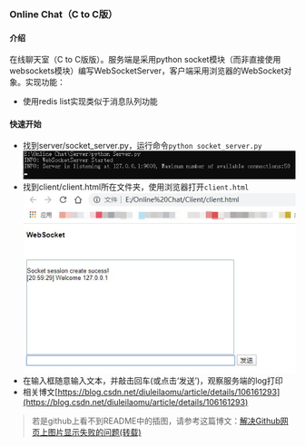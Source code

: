 ### Online Chat（C to C版）
#### 介绍
在线聊天室（C to C版版）。服务端是采用python socket模块（而非直接使用websockets模块）编写WebSocketServer，客户端采用浏览器的WebSocket对象。实现功能：
- 使用redis list实现类似于消息队列功能
#### 快速开始
- 找到server/socket_server.py，运行命令`python socket_server.py`
![run_server.jpg](./img/run_server.jpg)
- 找到client/client.html所在文件夹，使用浏览器打开`client.html`
![run_client.jpg](./img/run_client.jpg)
- 在输入框随意输入文本，并敲击回车(或点击‘发送’)，观察服务端的log打印
- 相关博文[https://blog.csdn.net/diuleilaomu/article/details/106161293](https://blog.csdn.net/diuleilaomu/article/details/106161293)
>若是github上看不到README中的插图，请参考这篇博文：[解决Github网页上图片显示失败的问题(转载)](https://blog.csdn.net/diuleilaomu/article/details/106167438)
